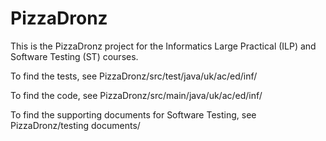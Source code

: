 # PizzaDronz
This is the PizzaDronz project for the Informatics Large Practical (ILP) and Software Testing (ST) courses.

To find the tests, see PizzaDronz/src/test/java/uk/ac/ed/inf/

To find the code, see PizzaDronz/src/main/java/uk/ac/ed/inf/

To find the supporting documents for Software Testing, see PizzaDronz/testing documents/
